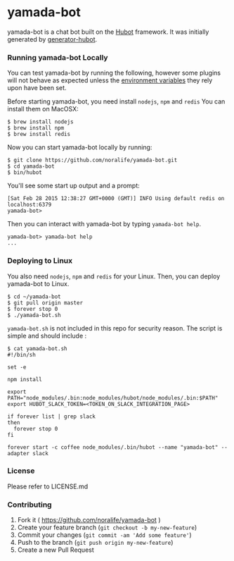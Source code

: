 # yamada-bot

yamada-bot is a chat bot built on the [Hubot][hubot] framework. It was
initially generated by [generator-hubot][generator-hubot].

[hubot]: http://hubot.github.com
[generator-hubot]: https://github.com/github/generator-hubot

### Running yamada-bot Locally

You can test yamada-bot by running the following, however some plugins will not
behave as expected unless the [environment variables](#configuration) they rely
upon have been set.

Before starting yamada-bot, you need install `nodejs`, `npm` and `redis`
You can install them on MacOSX:

    $ brew install nodejs
    $ brew install npm
    $ brew install redis

Now you can start yamada-bot locally by running:

    $ git clone https://github.com/noralife/yamada-bot.git
    $ cd yamada-bot
    $ bin/hubot

You'll see some start up output and a prompt:

    [Sat Feb 28 2015 12:38:27 GMT+0000 (GMT)] INFO Using default redis on localhost:6379
    yamada-bot>

Then you can interact with yamada-bot by typing `yamada-bot help`.

    yamada-bot> yamada-bot help
    ...

### Deploying to Linux

You also need `nodejs`, `npm` and `redis` for your Linux.
Then, you can deploy yamada-bot to Linux.

    $ cd ~/yamada-bot
    $ git pull origin master
    $ forever stop 0
    $ ./yamada-bot.sh

`yamada-bot.sh` is not included in this repo for security reason.
The script is simple and should include :

    $ cat yamada-bot.sh
    #!/bin/sh
    
    set -e
    
    npm install
    
    export PATH="node_modules/.bin:node_modules/hubot/node_modules/.bin:$PATH"
    export HUBOT_SLACK_TOKEN=<TOKEN_ON_SLACK_INTEGRATION_PAGE>
    
    if forever list | grep slack
    then
      forever stop 0
    fi

    forever start -c coffee node_modules/.bin/hubot --name "yamada-bot" --adapter slack

### License

Please refer to LICENSE.md

### Contributing

1. Fork it ( https://github.com/noralife/yamada-bot )
2. Create your feature branch (`git checkout -b my-new-feature`)
3. Commit your changes (`git commit -am 'Add some feature'`)
4. Push to the branch (`git push origin my-new-feature`)
5. Create a new Pull Request
